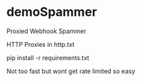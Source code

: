 # demoSpammer
Proxied Webhook Spammer

HTTP Proxies in http.txt

pip install -r requirements.txt

Not too fast but wont get rate limited so easy
